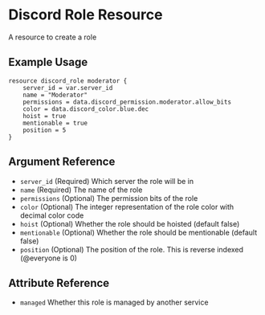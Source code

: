 # Discord Role Resource

A resource to create a role

## Example Usage

```hcl-terraform
resource discord_role moderator {
    server_id = var.server_id
    name = "Moderator"
    permissions = data.discord_permission.moderator.allow_bits
    color = data.discord_color.blue.dec
    hoist = true
    mentionable = true
    position = 5
}
```

## Argument Reference

* `server_id` (Required) Which server the role will be in
* `name` (Required) The name of the role
* `permissions` (Optional) The permission bits of the role
* `color` (Optional) The integer representation of the role color with decimal color code
* `hoist` (Optional) Whether the role should be hoisted (default false)
* `mentionable` (Optional) Whether the role should be mentionable (default false)
* `position` (Optional) The position of the role. This is reverse indexed (@everyone is 0)

## Attribute Reference

* `managed` Whether this role is managed by another service
